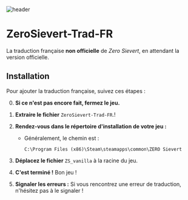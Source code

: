 ![header](https://github.com/user-attachments/assets/45dfc881-2c1e-443b-9561-42bc87d0b6b1)


# ZeroSievert-Trad-FR

La traduction française **non officielle** de *Zero Sievert*, en attendant la version officielle.

## Installation

Pour ajouter la traduction française, suivez ces étapes :

0. **Si ce n'est pas encore fait, fermez le jeu.**

1. **Extraire le fichier** `ZeroSievert-Trad-FR`.!


2. **Rendez-vous dans le répertoire d'installation de votre jeu :**
   - Généralement, le chemin est : 
     ```
     C:\Program Files (x86)\Steam\steamapps\common\ZERO Sievert
     ```

3. **Déplacez le fichier** `ZS_vanilla` à la racine du jeu.

4. **C'est terminé !** Bon jeu ! 

5. **Signaler les erreurs :** Si vous rencontrez une erreur de traduction, n'hésitez pas à le signaler !

